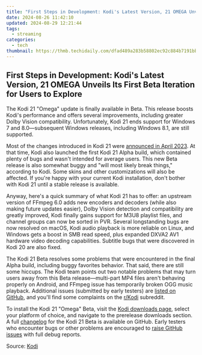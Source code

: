 ```yaml
---
title: "First Steps in Development: Kodi's Latest Version, 21 OMEGA Unveils Its First Beta Iteration for Users to Explore"
date: 2024-08-26 11:42:10
updated: 2024-08-29 12:21:44
tags:
  - streaming
categories:
  - tech
thumbnail: https://thmb.techidaily.com/dfad489a283b58802ec92c884b7191bbab4a284ecb771027987a79177a9a76e0.jpg
---
```


## First Steps in Development: Kodi's Latest Version, 21 OMEGA Unveils Its First Beta Iteration for Users to Explore

The Kodi 21 "Omega" update is finally available in Beta. This release boosts Kodi's performance and offers several improvements, including greater Dolby Vision compatibility. Unfortunately, Kodi 21 ends support for Windows 7 and 8.0—subsequent Windows releases, including Windows 8.1, are still supported.

 Most of the changes introduced in Kodi 21 were [announced in April 2023](https://facebook-video-content.techidaily.com/updated-crafting-your-online-identity-a-facebook-tutorial/). At that time, Kodi also launched the first Kodi 21 Alpha build, which contained plenty of bugs and wasn't intended for average users. This new Beta release is also somewhat buggy and "will most likely break things," according to Kodi. Some skins and other customizations will also be affected. If you're happy with your current Kodi installation, don't bother with Kodi 21 until a stable release is available.

 Anyway, here's a quick summary of what Kodi 21 has to offer: an upstream version of FFmpeg 6.0 adds new encoders and decoders (while also making future updates easier), Dolby Vision detection and compatibility are greatly improved, Kodi finally gains support for M3U8 playlist files, and channel groups can now be sorted in PVR. Several longstanding bugs are now resolved on macOS, Kodi audio playback is more reliable on Linux, and Windows gets a boost in SMB read speed, plus expanded DXVA2 AV1 hardware video decoding capabilities. Subtitle bugs that were discovered in Kodi 20 are also fixed.

 The Kodi 21 Beta resolves some problems that were encountered in the final Alpha build, including buggy favorites behavior. That said, there are still some hiccups. The Kodi team points out two notable problems that may turn users away from this Beta release—multi-part MP4 files aren't behaving properly on Android, and FFmpeg issue has temporarily broken OGG music playback. Additional issues (submitted by early testers) are [listed on GitHub](https://github.com/xbmc/xbmc/issues), and you'll find some complaints on the [r/Kodi](https://www.reddit.com/r/kodi/) subreddit.

 To install the Kodi 21 "Omega" Beta, visit the [Kodi downloads page](https://kodi.tv/download/), select your platform of choice, and navigate to the prerelease downloads section. A full [changelog](http://github.com/xbmc/xbmc/releases/tag/21.0b1-Omega) for the Kodi 21 Beta is available on GitHub. Early testers who encounter bugs or other problems are encouraged to [raise GitHub issues](http://github.com/xbmc/xbmc/issues) with full debug reports.

 Source: [Kodi](https://kodi.tv/article/kodi-omega-beta-1/)

<ins class="adsbygoogle"
     style="display:block"
     data-ad-format="autorelaxed"
     data-ad-client="ca-pub-7571918770474297"
     data-ad-slot="1223367746"></ins>



<ins class="adsbygoogle"
     style="display:block"
     data-ad-client="ca-pub-7571918770474297"
     data-ad-slot="8358498916"
     data-ad-format="auto"
     data-full-width-responsive="true"></ins>
